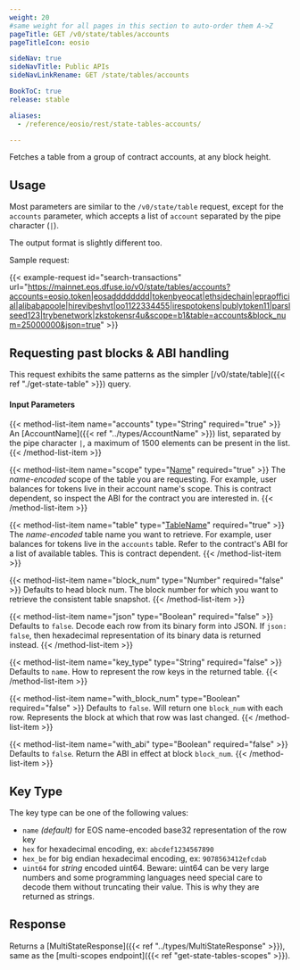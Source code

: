 ```yaml
---
weight: 20
#same weight for all pages in this section to auto-order them A->Z
pageTitle: GET /v0/state/tables/accounts
pageTitleIcon: eosio

sideNav: true
sideNavTitle: Public APIs
sideNavLinkRename: GET /state/tables/accounts

BookToC: true
release: stable

aliases:
  - /reference/eosio/rest/state-tables-accounts/

---
```


Fetches a table from a group of contract accounts, at any block height.

## Usage

Most parameters are similar to the `/v0/state/table` request, except for the `accounts` parameter, which accepts a list of `account` separated by the pipe character (`|`).

The output format is slightly different too.

Sample request:

{{< example-request id="search-transactions" url="https://mainnet.eos.dfuse.io/v0/state/tables/accounts?accounts=eosio.token|eosadddddddd|tokenbyeocat|ethsidechain|epraofficial|alibabapoole|hirevibeshvt|oo1122334455|irespotokens|publytoken11|parslseed123|trybenetwork|zkstokensr4u&scope=b1&table=accounts&block_num=25000000&json=true" >}}

## Requesting past blocks & ABI handling

This request exhibits the same patterns as the simpler
[/v0/state/table]({{< ref "./get-state-table" >}}) query.


#### Input Parameters

{{< method-list-item name="accounts" type="String" required="true" >}}
  An [AccountName]({{< ref "../types/AccountName" >}}) list, separated by the pipe character <code>&#124;</code>, a maximum of 1500 elements can be present in the list.
{{< /method-list-item >}}

{{< method-list-item name="scope" type="[Name](/eosio/public-apis/reference/types/name)" required="true" >}}
  The _name-encoded_ scope of the table you are requesting.  For example, user balances for tokens live in their account name's scope. This is contract dependent, so inspect the ABI for the contract you are interested in.
{{< /method-list-item >}}

{{< method-list-item name="table" type="[TableName](/eosio/public-apis/reference/types/tablename)" required="true" >}}
  The _name-encoded_ table name you want to retrieve.  For example, user balances for tokens live in the `accounts` table.  Refer to the contract's ABI for a list of available tables.  This is contract dependent.
{{< /method-list-item >}}

{{< method-list-item name="block_num" type="Number" required="false" >}}
  Defaults to head block num. The block number for which you want to retrieve the consistent table snapshot.
{{< /method-list-item >}}

{{< method-list-item name="json" type="Boolean" required="false" >}}
  Defaults to `false`. Decode each row from its binary form into JSON. If `json: false`, then hexadecimal representation of its binary data is returned instead.
{{< /method-list-item >}}

{{< method-list-item name="key_type" type="String" required="false" >}}
  Defaults to `name`. How to represent the row keys in the returned table.
{{< /method-list-item >}}

{{< method-list-item name="with_block_num" type="Boolean" required="false" >}}
  Defaults to `false`. Will return one `block_num` with each row. Represents the block at which that row was last changed.
{{< /method-list-item >}}

{{< method-list-item name="with_abi" type="Boolean" required="false" >}}
  Defaults to `false`. Return the ABI in effect at block `block_num`.
{{< /method-list-item >}}

<!---
FIXME: This KeyType is duplicated from `get-state-tables-scopes.md` and `get-state-table.md`
-->

## Key Type

The key type can be one of the following values:

 * `name` _(default)_ for EOS name-encoded base32 representation of the row key
 * `hex` for hexadecimal encoding, ex: `abcdef1234567890`
 * `hex_be` for big endian hexadecimal encoding, ex: `9078563412efcdab`
 * `uint64` for *string* encoded uint64. Beware: uint64 can be very large numbers and some programming languages need special care to decode them without truncating their value. This is why they are returned as strings.

## Response

Returns a [MultiStateResponse]({{< ref "../types/MultiStateResponse" >}}), same as the [multi-scopes endpoint]({{< ref "get-state-tables-scopes" >}}).
